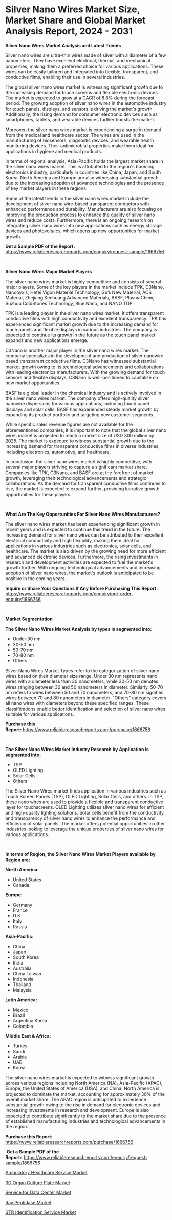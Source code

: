 <p><h1>Silver Nano Wires Market Size, Market Share and Global Market Analysis Report, 2024 - 2031</h1></p><p><strong>Silver Nano Wires Market Analysis and Latest Trends</strong></p>
<p><p>Silver nano wires are ultra-thin wires made of silver with a diameter of a few nanometers. They have excellent electrical, thermal, and mechanical properties, making them a preferred choice for various applications. These wires can be easily tailored and integrated into flexible, transparent, and conductive films, enabling their use in several industries.</p><p>The global silver nano wires market is witnessing significant growth due to the increasing demand for touch screens and flexible electronic devices. The market is expected to grow at a CAGR of 8.8% during the forecast period. The growing adoption of silver nano wires in the automotive industry for touch panels, displays, and sensors is driving the market's growth. Additionally, the rising demand for consumer electronic devices such as smartphones, tablets, and wearable devices further boosts the market.</p><p>Moreover, the silver nano wires market is experiencing a surge in demand from the medical and healthcare sector. The wires are used in the manufacturing of biosensors, diagnostic devices, and wearable health monitoring devices. Their antimicrobial properties make them ideal for applications in hygiene and medical products.</p><p>In terms of regional analysis, Asia-Pacific holds the largest market share in the silver nano wires market. This is attributed to the region's booming electronics industry, particularly in countries like China, Japan, and South Korea. North America and Europe are also witnessing substantial growth due to the increasing adoption of advanced technologies and the presence of key market players in these regions.</p><p>Some of the latest trends in the silver nano wires market include the development of silver nano wire-based transparent conductors with enhanced performance and durability. Manufacturers are also focusing on improving the production process to enhance the quality of silver nano wires and reduce costs. Furthermore, there is an ongoing research on integrating silver nano wires into new applications such as energy storage devices and photovoltaics, which opens up new opportunities for market growth.</p></p>
<p><strong>Get a Sample PDF of the Report:&nbsp;</strong> <a href="https://www.reliableresearchreports.com/enquiry/request-sample/1666756">https://www.reliableresearchreports.com/enquiry/request-sample/1666756</a></p>
<p>&nbsp;</p>
<p><strong>Silver Nano Wires Major Market Players</strong></p>
<p><p>The silver nano wires market is highly competitive and consists of several major players. Some of the key players in the market include TPK, C3Nano, Nanopyxis, Hefei Vigon Material Technology, Gu’s New Material, ACS Material, Zhejiang Kechuang Advanced Materials, BASF, PlasmaChem, Suzhou ColdStones Technology, Blue Nano, and NANO TOP.</p><p>TPK is a leading player in the silver nano wires market. It offers transparent conductive films with high conductivity and excellent transparency. TPK has experienced significant market growth due to the increasing demand for touch panels and flexible displays in various industries. The company is expected to continue its growth in the future as the touch panel market expands and new applications emerge.</p><p>C3Nano is another major player in the silver nano wires market. The company specializes in the development and production of silver nanowire-based transparent conductive films. C3Nano has witnessed substantial market growth owing to its technological advancements and collaborations with leading electronics manufacturers. With the growing demand for touch sensors and flexible displays, C3Nano is well-positioned to capitalize on new market opportunities.</p><p>BASF is a global leader in the chemical industry and is actively involved in the silver nano wires market. The company offers high-quality silver nanowire dispersions for various applications, including touch panel displays and solar cells. BASF has experienced steady market growth by expanding its product portfolio and targeting new customer segments.</p><p>While specific sales revenue figures are not available for the aforementioned companies, it is important to note that the global silver nano wires market is projected to reach a market size of USD 300 million by 2025. The market is expected to witness substantial growth due to the increasing demand for transparent conductive films in diverse industries, including electronics, automotive, and healthcare.</p><p>In conclusion, the silver nano wires market is highly competitive, with several major players striving to capture a significant market share. Companies like TPK, C3Nano, and BASF are at the forefront of market growth, leveraging their technological advancements and strategic collaborations. As the demand for transparent conductive films continues to rise, the market is expected to expand further, providing lucrative growth opportunities for these players.</p></p>
<p>&nbsp;</p>
<p><strong>What Are The Key Opportunities For Silver Nano Wires Manufacturers?</strong></p>
<p><p>The silver nano wires market has been experiencing significant growth in recent years and is expected to continue this trend in the future. The increasing demand for silver nano wires can be attributed to their excellent electrical conductivity and high flexibility, making them ideal for applications in various industries such as electronics, solar cells, and healthcare. The market is also driven by the growing need for more efficient and advanced electronic devices. Furthermore, the rising investments in research and development activities are expected to fuel the market's growth further. With ongoing technological advancements and increasing adoption of silver nano wires, the market's outlook is anticipated to be positive in the coming years.</p></p>
<p><strong>Inquire or Share Your Questions If Any Before Purchasing This Report:</strong> <a href="https://www.reliableresearchreports.com/enquiry/pre-order-enquiry/1666756">https://www.reliableresearchreports.com/enquiry/pre-order-enquiry/1666756</a></p>
<p>&nbsp;</p>
<p><strong>Market Segmentation</strong></p>
<p><strong>The Silver Nano Wires Market Analysis by types is segmented into:</strong></p>
<p><ul><li>Under 30 nm</li><li>30-50 nm</li><li>50-70 nm</li><li>70-80 nm</li><li>Others</li></ul></p>
<p><p>Silver Nano Wires Market Types refer to the categorization of silver nano wires based on their diameter size range. Under 30 nm represents nano wires with a diameter less than 30 nanometers, while 30-50 nm denotes wires ranging between 30 and 50 nanometers in diameter. Similarly, 50-70 nm refers to wires between 50 and 70 nanometers, and 70-80 nm signifies wires between 70 and 80 nanometers in diameter. "Others" category covers all nano wires with diameters beyond these specified ranges. These classifications enable better identification and selection of silver nano wires suitable for various applications.</p></p>
<p><strong>Purchase this Report:&nbsp;</strong><a href="https://www.reliableresearchreports.com/purchase/1666756">https://www.reliableresearchreports.com/purchase/1666756</a></p>
<p>&nbsp;</p>
<p><strong>The Silver Nano Wires Market Industry Research by Application is segmented into:</strong></p>
<p><ul><li>TSP</li><li>OLED Lighting</li><li>Solar Cells</li><li>Others</li></ul></p>
<p><p>The Silver Nano Wires market finds application in various industries such as Touch Screen Panels (TSP), OLED Lighting, Solar Cells, and others. In TSP, these nano wires are used to provide a flexible and transparent conductive layer for touchscreens. OLED Lighting utilizes silver nano wires for efficient and high-quality lighting solutions. Solar cells benefit from the conductivity and transparency of silver nano wires to enhance the performance and efficiency of solar panels. The market offers potential opportunities in other industries looking to leverage the unique properties of silver nano wires for various applications.</p></p>
<p>&nbsp;</p>
<p><strong>In terms of Region, the Silver Nano Wires Market Players available by Region are:</strong></p>
<p>
    <p> <strong> North America: </strong>
        <ul>
            <li>United States</li>
            <li>Canada</li>
        </ul>
        </p> 
    <p> <strong> Europe: </strong>
        <ul>
            <li>Germany</li>
            <li>France</li>
            <li>U.K.</li>
            <li>Italy</li>
            <li>Russia</li>
        </ul>
        </p> 
    <p> <strong> Asia-Pacific: </strong>
        <ul>
            <li>China</li>
            <li>Japan</li>
            <li>South Korea</li>
            <li>India</li>
            <li>Australia</li>
            <li>China Taiwan</li>
            <li>Indonesia</li>
            <li>Thailand</li>
            <li>Malaysia</li>
        </ul>
        </p> 
    <p> <strong> Latin America: </strong>
        <ul>
            <li>Mexico</li>
            <li>Brazil</li>
            <li>Argentina Korea</li>
            <li>Colombia</li>
        </ul>
        </p> 
    <p> <strong> Middle East & Africa: </strong>
        <ul>
            <li>Turkey</li>
            <li>Saudi</li>
            <li>Arabia</li>
            <li>UAE</li>
            <li>Korea</li>
        </ul>
    </p>
    </p>
<p><p>The silver nano wires market is expected to witness significant growth across various regions including North America (NA), Asia-Pacific (APAC), Europe, the United States of America (USA), and China. North America is projected to dominate the market, accounting for approximately 30% of the overall market share. The APAC region is anticipated to experience substantial growth owing to the rise in demand for electronic devices and increasing investments in research and development. Europe is also expected to contribute significantly to the market share due to the presence of established manufacturing industries and technological advancements in the region.</p></p>
<p><strong>Purchase this Report: </strong><a href="https://www.reliableresearchreports.com/purchase/1666756">https://www.reliableresearchreports.com/purchase/1666756</a></p>
<p>&nbsp;<strong>Get a Sample PDF of the Report:&nbsp;&nbsp;</strong><a href="https://www.reliableresearchreports.com/enquiry/request-sample/1666756">https://www.reliableresearchreports.com/enquiry/request-sample/1666756</a></p>
<p><strong></strong></p>
<p><p><a href="https://github.com/derrinmiltonellis35gcl/Market-Research-Report-List-1/blob/main/ambulatory-healthcare-service-market.md">Ambulatory Healthcare Service Market</a></p><p><a href="https://medium.com/@sarahhopkins94/3d-organ-culture-plate-market-outlook-industry-overview-and-forecast-2024-to-2031-4e76a30231be">3D Organ Culture Plate Market</a></p><p><a href="https://github.com/cecuraprangm/Market-Research-Report-List-1/blob/main/service-for-data-center-market.md">Service for Data Center Market</a></p><p><a href="https://medium.com/@sarahhopkins94/ray-peptidase-market-exploring-market-share-market-trends-and-future-growth-072195d7544d">Ray Peptidase Market</a></p><p><a href="https://medium.com/@sarahhopkins94/str-identification-service-market-analysis-and-sze-forecasted-for-period-from-2024-to-2031-925b4faa7787">STR Identification Service Market</a></p></p>